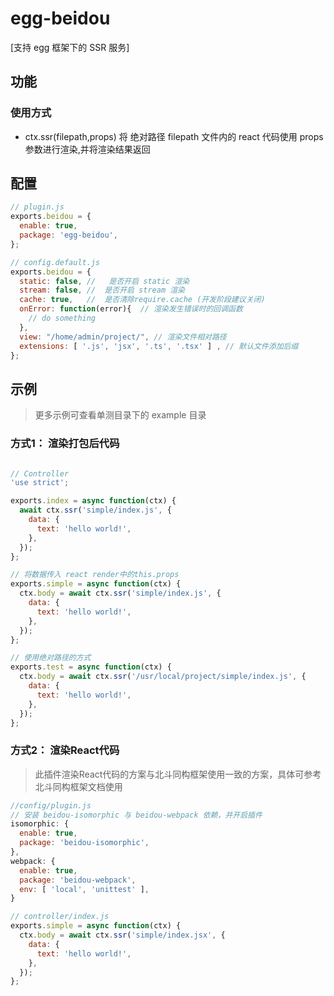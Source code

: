 # egg-beidou

[支持 egg 框架下的 SSR 服务]

## 功能

### 使用方式

- ctx.ssr(filepath,props) 将 绝对路径 filepath 文件内的 react 代码使用 props 参数进行渲染,并将渲染结果返回

## 配置

```js
// plugin.js
exports.beidou = {
  enable: true,
  package: 'egg-beidou',
};

// config.default.js
exports.beidou = {
  static: false, //   是否开启 static 渲染
  stream: false, //  是否开启 stream 渲染
  cache: true,   //  是否清除require.cache (开发阶段建议关闭)
  onError: function(error){  // 渲染发生错误时的回调函数
    // do something
  },
  view: "/home/admin/project/", // 渲染文件相对路径
  extensions: [ '.js', 'jsx', '.ts', '.tsx' ] , // 默认文件添加后缀
};
```

## 示例

> 更多示例可查看单测目录下的 example 目录

### 方式1： 渲染打包后代码
```js

// Controller
'use strict';

exports.index = async function(ctx) {
  await ctx.ssr('simple/index.js', {
    data: {
      text: 'hello world!',
    },
  });
};

// 将数据传入 react render中的this.props
exports.simple = async function(ctx) {
  ctx.body = await ctx.ssr('simple/index.js', {
    data: {
      text: 'hello world!',
    },
  });
};

// 使用绝对路径的方式
exports.test = async function(ctx) {
  ctx.body = await ctx.ssr('/usr/local/project/simple/index.js', {
    data: {
      text: 'hello world!',
    },
  });
};
```


### 方式2： 渲染React代码
> 此插件渲染React代码的方案与北斗同构框架使用一致的方案，具体可参考北斗同构框架文档使用
```js
//config/plugin.js
// 安装 beidou-isomorphic 与 beidou-webpack 依赖，并开启插件
isomorphic: {
  enable: true,
  package: 'beidou-isomorphic',
},
webpack: {
  enable: true,
  package: 'beidou-webpack',
  env: [ 'local', 'unittest' ],
}

// controller/index.js
exports.simple = async function(ctx) {
  ctx.body = await ctx.ssr('simple/index.jsx', {
    data: {
      text: 'hello world!',
    },
  });
};
```


